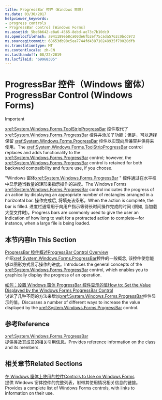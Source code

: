 ```yaml
---
title: ProgressBar 控件（Windows 窗体）
ms.date: 03/30/2017
helpviewer_keywords:
- progress controls
- ProgressBar control [Windows Forms]
ms.assetid: 5be6b642-e8a6-4565-8ebd-ae73c7b10dc9
ms.openlocfilehash: a941189eb8ca00de6fb2ef75cada5762c0bcc973
ms.sourcegitcommit: 68653db98c5ea7744fd438710248935f70020dfb
ms.translationtype: MT
ms.contentlocale: zh-CN
ms.lasthandoff: 08/22/2019
ms.locfileid: "69968305"
---
```

# <a name="progressbar-control-windows-forms"></a><span data-ttu-id="4eab3-102">ProgressBar 控件（Windows 窗体）</span><span class="sxs-lookup"><span data-stu-id="4eab3-102">ProgressBar Control (Windows Forms)</span></span>
> [!IMPORTANT]
> <span data-ttu-id="4eab3-103"><xref:System.Windows.Forms.ToolStripProgressBar> 控件取代了 <xref:System.Windows.Forms.ProgressBar> 控件并添加了功能；但是，可以选择保留 <xref:System.Windows.Forms.ProgressBar> 控件以实现向后兼容并供将来使用。</span><span class="sxs-lookup"><span data-stu-id="4eab3-103">The <xref:System.Windows.Forms.ToolStripProgressBar> control replaces and adds functionality to the <xref:System.Windows.Forms.ProgressBar> control; however, the <xref:System.Windows.Forms.ProgressBar> control is retained for both backward compatibility and future use, if you choose.</span></span>  
  
 <span data-ttu-id="4eab3-104">"Windows 窗体<xref:System.Windows.Forms.ProgressBar> " 控件通过在水平栏中显示适当数量的矩形来指示操作的进度。</span><span class="sxs-lookup"><span data-stu-id="4eab3-104">The Windows Forms <xref:System.Windows.Forms.ProgressBar> control indicates the progress of an action by displaying an appropriate number of rectangles arranged in a horizontal bar.</span></span> <span data-ttu-id="4eab3-105">操作完成后, 将填充该条形。</span><span class="sxs-lookup"><span data-stu-id="4eab3-105">When the action is complete, the bar is filled.</span></span> <span data-ttu-id="4eab3-106">进度栏通常用于向用户指示等待长时间操作完成的时间 (例如, 当加载大型文件时)。</span><span class="sxs-lookup"><span data-stu-id="4eab3-106">Progress bars are commonly used to give the user an indication of how long to wait for a protracted action to complete—for instance, when a large file is being loaded.</span></span>  
  
## <a name="in-this-section"></a><span data-ttu-id="4eab3-107">本节内容</span><span class="sxs-lookup"><span data-stu-id="4eab3-107">In This Section</span></span>  
 [<span data-ttu-id="4eab3-108">ProgressBar 控件概述</span><span class="sxs-lookup"><span data-stu-id="4eab3-108">ProgressBar Control Overview</span></span>](progressbar-control-overview-windows-forms.md)  
 <span data-ttu-id="4eab3-109">介绍<xref:System.Windows.Forms.ProgressBar>控件的一般概念, 该控件使您能够以图形方式显示操作的进度。</span><span class="sxs-lookup"><span data-stu-id="4eab3-109">Introduces the general concepts of the <xref:System.Windows.Forms.ProgressBar> control, which enables you to graphically display the progress of an operation.</span></span>  
  
 [<span data-ttu-id="4eab3-110">如何：设置 Windows 窗体 ProgressBar 控件显示的值</span><span class="sxs-lookup"><span data-stu-id="4eab3-110">How to: Set the Value Displayed by the Windows Forms ProgressBar Control</span></span>](how-to-set-the-value-displayed-by-the-windows-forms-progressbar-control.md)  
 <span data-ttu-id="4eab3-111">讨论了几种不同的方法来增加<xref:System.Windows.Forms.ProgressBar>控件显示的值。</span><span class="sxs-lookup"><span data-stu-id="4eab3-111">Discusses a number of different ways to increase the value displayed by the <xref:System.Windows.Forms.ProgressBar> control.</span></span>  
  
## <a name="reference"></a><span data-ttu-id="4eab3-112">参考</span><span class="sxs-lookup"><span data-stu-id="4eab3-112">Reference</span></span>  
 <xref:System.Windows.Forms.ProgressBar>  
 <span data-ttu-id="4eab3-113">提供类及其成员的相关引用信息。</span><span class="sxs-lookup"><span data-stu-id="4eab3-113">Provides reference information on the class and its members.</span></span>  
  
## <a name="related-sections"></a><span data-ttu-id="4eab3-114">相关章节</span><span class="sxs-lookup"><span data-stu-id="4eab3-114">Related Sections</span></span>  
 [<span data-ttu-id="4eab3-115">在 Windows 窗体上使用的控件</span><span class="sxs-lookup"><span data-stu-id="4eab3-115">Controls to Use on Windows Forms</span></span>](controls-to-use-on-windows-forms.md)  
 <span data-ttu-id="4eab3-116">提供 Windows 窗体控件的完整列表，附带其使用情况相关信息的链接。</span><span class="sxs-lookup"><span data-stu-id="4eab3-116">Provides a complete list of Windows Forms controls, with links to information on their use.</span></span>
